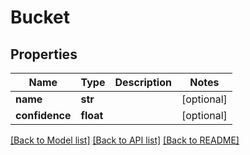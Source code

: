 # Bucket

## Properties
Name | Type | Description | Notes
------------ | ------------- | ------------- | -------------
**name** | **str** |  | [optional] 
**confidence** | **float** |  | [optional] 

[[Back to Model list]](../README.md#documentation-for-models) [[Back to API list]](../README.md#documentation-for-api-endpoints) [[Back to README]](../README.md)


